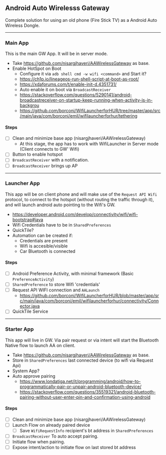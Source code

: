 ## Android Auto Wirelesss Gateway
Complete solution for using an old phone (Fire Stick TV) as a Android Auto Wireless Dongle.

---
### Main App
This is the main GW App. It will be in server mode.
- Take https://github.com/nisargjhaveri/AAWirelessGateway as base.
- Enable HotSpot on Boot
  -  Configure it via `adb shell cmd -w wifi <command>` and Start it?
    - https://ch1p.io/lineageos-run-shell-script-at-boot-as-root/
    - https://xdaforums.com/t/enable-init-d.4351731/
  -  Auto enable it on boot via `BroadcastReceiver`
    - https://stackoverflow.com/questions/5290141/android-broadcastreceiver-on-startup-keep-running-when-activity-is-in-backgrou
    - https://github.com/borconi/WifiLauncherforHUR/tree/master/app/src/main/java/com/borconi/emil/wifilauncherforhur/tethering

#### Steps
- [ ] Clean and minimize base app (nisargjhaveri/AAWirelessGateway)
  - At this stage, the app has to work with WifiLauncher in Server mode (Client connects to GW' Wifi)
- [ ] Button to enable hotspot
- [ ] `BroadcastReceiver` with a notification.
- [ ] `BroadcastReceiver` brings up AP
---
### Launcher App
This app will be on client phone and will make use of the `Request API Wifi` protocol, to connect to the hotspot (without routing the traffic through it), and will launch android auto pointing to the Wifi's GW.
- https://developer.android.com/develop/connectivity/wifi/wifi-bootstrap#java
- Wifi Credentials have to be in `SharedPreferences`
- QuickTile?
- Automation can be created if:
  - Credentials are present
  - Wifi is accesible/visible
  - Car Bluetooth is connected
   
#### Steps
- [ ] Android Preference Activity, with minimal framework (Basic `PreferenceActivity`)
- [ ] `SharedPreference` to store Wifi 'credentials'
- [ ] Request API WIFI connection and `AALaunch`
  - https://github.com/borconi/WifiLauncherforHUR/blob/master/app/src/main/java/com/borconi/emil/wifilauncherforhur/connectivity/Connector.java
- [ ] QuickTile Service
---
### Starter App
This app will live in GW. Via pair request or via intent will start the Bluetooth Native flow to launch AA on client.
- Take https://github.com/nisargjhaveri/AAWirelessGateway as base.
- Store in `SharedPreferences` last connected device (to wifi via Request Api)
- System App?
- Auto approve pairing
  - https://www.londatiga.net/it/programming/android/how-to-programmatically-pair-or-unpair-android-bluetooth-device/
  - https://stackoverflow.com/questions/35519321/android-bluetooth-pairing-without-user-enter-pin-and-confirmation-using-android

#### Steps
- [ ] Clean and minimize base app (nisargjhaveri/AAWirelessGateway)
- [ ] Launch Flow on already paired device
  - [ ] Save `WifiRequestInfo` recipient's bt address in `SharedPreferences`
- [ ] `BroadcastReceiver` To auto accept pairing.
- [ ] Initiate flow when pairing.
- [ ] Expose intent/action to initiate flow on last stored bt address
